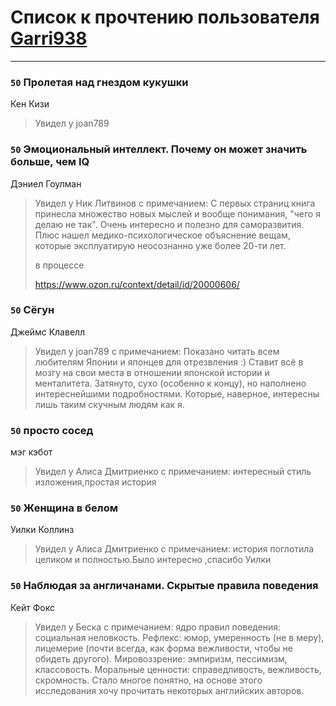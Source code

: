 # Список к прочтению пользователя [Garri938](https://plus.google.com/u/0/114389869162010721507/)
---

### `50` Пролетая над гнездом кукушки
Кен Кизи
> Увидел у joan789

### `50` Эмоциональный интеллект. Почему он может значить больше, чем IQ
Дэниел Гоулман
> Увидел у Ник Литвинов с примечанием: С первых страниц книга принесла множество новых мыслей и вообще понимания, "чего я делаю не так". Очень интересно и полезно для саморазвития. Плюс нашел медико-психологическое объяснение вещам, которые эксплуатирую неосознанно уже более 20-ти лет.
> 
> в процессе
> 
> https://www.ozon.ru/context/detail/id/20000606/

### `50` Сёгун
Джеймс Клавелл
> Увидел у joan789 с примечанием: Показано читать всем любителям Японии и японцев для отрезвления :) Ставит всё в мозгу на свои места в отношении японской истории и менталитета. Затянуто, сухо (особенно к концу), но наполнено интереснейшими подробностями. Которые, наверное, интересны лишь таким скучным людям как я.

### `50` просто сосед
мэг кэбот
> Увидел у Алиса Дмитриенко с примечанием: интересный стиль изложения,простая история

### `50` Женщина в белом
Уилки Коллинз
> Увидел у Алиса Дмитриенко с примечанием: история поглотила целиком и полностью.Было интересно ,спасибо Уилки

### `50` Наблюдая за англичанами. Скрытые правила поведения
Кейт Фокс
> Увидел у Беска с примечанием: ядро правил поведения: социальная неловкость. Рефлекс: юмор, умеренность (не в меру), лицемерие (почти всегда, как форма вежливости, чтобы не обидеть другого). Мировоззрение: эмпиризм, пессимизм, классовость. Моральные ценности: справедливость, вежливость, скромность.
> Стало многое понятно, на основе этого исследования хочу прочитать некоторых английских авторов.


